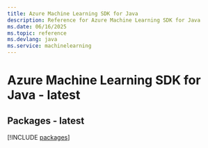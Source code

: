```yaml
---
title: Azure Machine Learning SDK for Java
description: Reference for Azure Machine Learning SDK for Java
ms.date: 06/16/2025
ms.topic: reference
ms.devlang: java
ms.service: machinelearning
---
```

# Azure Machine Learning SDK for Java - latest
## Packages - latest
[!INCLUDE [packages](machine-learning-index.md)]